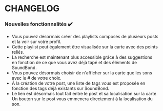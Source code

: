 # CHANGELOG

### Nouvelles fonctionnalités :heavy_check_mark:
- Vous pouvez désormais créer des playlists composés de plusieurs posts et la voir sur votre profil.
- Cette playlist peut également être visualisée sur la carte avec des points reliés.
- La recherche est maintenant plus accessible grâce à des suggestions en fonction de ce que 
vous avez déjà tapé et des éléments de SoundBond.
- Vous pouvez désormais choisir de n'afficher sur la carte que les sons avec le # de votre choix.
- À la création de votre post, une liste de tags vous est proposée en fonction des tags déjà existants sur SoundBond.
- Le lien est désormais tout fait entre le post et sa localisation sur la carte. Un bouton sur le post vous emmenera directement à la localisation du son.
